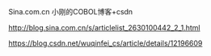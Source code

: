 Sina.com.cn 小刚的COBOL博客+csdn

<http://blog.sina.com.cn/s/articlelist_2630100442_2_1.html>

<https://blog.csdn.net/wuqinfei_cs/article/details/12196609>
